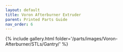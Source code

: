 ```yaml
---
layout: default
title: Voron Afterburner Extruder
parent: Printed Parts Guide
nav_order: 6
---
```


{% include gallery.html folder='/parts/images/Voron-Afterburner/STLs/Gantry/' %}
